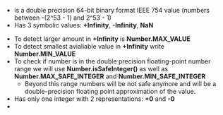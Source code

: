- is a double precision 64-bit binary format IEEE 754 value (numbers between -(2^53 - 1) and 2^53 - 1)
- Has 3 symbolic values: **+Infinity**, **-Infinity**, **NaN**
* To detect larger amount in **+Infinity** is **Number.MAX_VALUE**
* To detect smallest avialiable value in **+Infinity** write **Number.MIN_VALUE**
* To check if number is in the double precision floating-point number range we will use **Number.isSafeInteger()** as well as **Number.MAX_SAFE_INTEGER** and **Number.MIN_SAFE_INTEGER**
	* Beyond this range numbers will be not safe anymore and will be a double-precision floating point approximation of the value.
* Has only one integer with 2 representations: **+0** and **-0**
* 